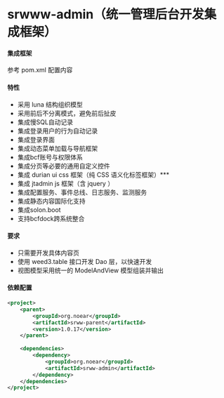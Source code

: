 
# srwww-admin（统一管理后台开发集成框架）

#### 集成框架

参考 pom.xml 配置内容

#### 特性

* 采用 luna 结构组织模型
* 采用前后不分离模式，避免前后扯皮
* 集成慢SQL自动记录
* 集成登录用户的行为自动记录  
* 集成登录界面
* 集成动态菜单加载与导航框架
* 集成bcf账号与权限体系
* 集成分页等必要的通用自定义控件  
* 集成 durian ui css 框架（纯 CSS 语义化标签框架）***
* 集成 jtadmin js 框架（含 jquery ）  
* 集成配置服务、事件总线、日志服务、监测服务
* 集成静态内容国际化支持
* 集成solon.boot  
* 支持bcfdock跨系统整合

#### 要求

* 只需要开发具体内容页
* 使用 weed3.table 接口开发 Dao 层，以快速开发
* 视图模型采用统一的 ModelAndView 模型组装并输出

#### 依赖配置

```xml
<project>
    <parent>
        <groupId>org.noear</groupId>
        <artifactId>srww-parent</artifactId>
        <version>1.0.17</version>
    </parent>
    
    <dependencies>
        <dependency>
            <groupId>org.noear</groupId>
            <artifactId>srww-admin</artifactId>
        </dependency>
    </dependencies>
</project>
```